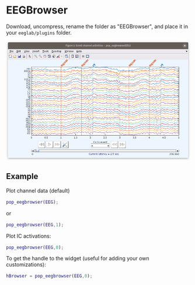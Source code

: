 # EEGBrowser

Download, uncompress, rename the folder as "EEGBrowser", and place it in your `eeglab/plugins` folder.

![EEGBrowser](https://github.com/aojeda/EEGBrowser/blob/master/resources/snapshot.png)

## Example

Plot channel data (default)
```matlab
pop_eegbrowser(EEG);
```
or
```matlab
pop_eegbrowser(EEG,1);
```
Plot IC activations:
```matlab
pop_eegbrowser(EEG,0);
```

To get the handle to the widget (useful for adding your own customizations):
```matlab
hBrowser = pop_eegbrowser(EEG,0);
```

